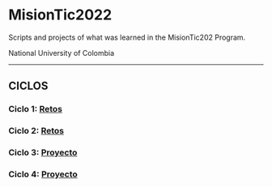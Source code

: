# MisionTic2022
Scripts and projects of what was learned in the MisionTic202 Program.

National University of Colombia


---

## CICLOS

### Ciclo 1: [Retos](https://github.com/JuliansCastro/MisionTic2022/tree/main/Ciclo%20I)

### Ciclo 2: [Retos](https://github.com/JuliansCastro/MisionTic2022/tree/main/Ciclo%20II)

### Ciclo 3: [Proyecto](https://github.com/JuliansCastro/MisionTic2022/tree/main/Ciclo%20III/Proyecto%20final)

### Ciclo 4: [Proyecto](https://github.com/JuliansCastro/MisionTic2022/tree/main/Ciclo%20IV/Proyecto%20Tienda%20deportiva)